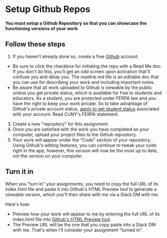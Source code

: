# Setup Github Repos

__You must setup a Github Repository so that you can showcase the functioning versions of your work__

## Follow these steps
1. If you haven't already done so, create a free [Github](https://github.com/) account.  
- Be sure to click the checkbox for initiating the repo with a Read Me doc. If you don't do this, you'll get an odd screen upon activation that'll confuse you and delay you. The readme.md file is an editable doc that you can use for describing your work and including important notes.
- Be aware that all work uploaded to Github is viewable by the public unless you get private status, which is available for free to students and educators. As a student, you are protected under FERPA law and you have the right to keep your work private. So to take advantage of Github's private account status, [apply to get student status](https://education.github.com/discount_requests/new) associated with your account. Read CUNY's FERPA statement.
3. Create a new "repository" for this assignment.
4. Once you are satisfied with the work you have completed on your computer, upload your project files to the Github repository.
5. Your work will appear under the "Code" section of your repository. Using Github's editing features, you can continue to tweak your code right in the app, however, this version will now be the most up to date, not the version on your computer.

## Turn it in
When you "turn in" your assignments, you need to copy the full URL of its index.html file and paste it into Github's HTML Preview tool to generate a viewable version, which you'll then share with me via a Slack DM with me.

Here's how:
- Preview how your work will appear to me by entering the full URL of its index.html file into [Github's HTML Preview tool](https://htmlpreview.github.io/).
- The Preview URL will be the one that you copy paste into a Slack DM with me. That's when I'll consider your assignment "turned in".

